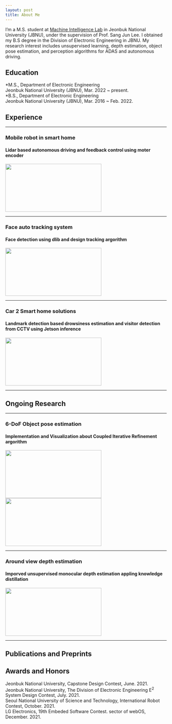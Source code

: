 ```yaml
---
layout: post
title: About Me
---
```


I’m a M.S. student at  [Machine Intelligence Lab](https://sites.google.com/view/miljbnu) in Jeonbuk National University (JBNU), under the supervision of Prof. Sang Jun Lee. I obtained my B.S degree in the Division of Electronic Engineering in JBNU. My research interest includes unsupervised learning, depth estimation, object pose estimation, and perception algorithms for ADAS and autonomous driving.  

## Education

*M.S., Department of Electronic Engineering  
  Jeonbuk National University (JBNU), Mar. 2022 ~ present.  
*B.S., Department of Electronic Engineering  
  Jeonbuk National University (JBNU), Mar. 2016 ~ Feb. 2022.  

## Experience

***

### Mobile robot in smart home
#### Lidar based autonomous driving and feedback control using moter encoder
<img src="https://ji-min-song.github.io/images/mobile robot/SLAM&Navigation.gif" width="300px" height="150px">  

***  

### Face auto tracking system
#### Face detection using dlib and design tracking argorithm
<img src="https://ji-min-song.github.io/images/face tracking/face tracking.gif" width="300px" height="150px">  

***

### Car 2 Smart home solutions
#### Landmark detection based drowsiness estimation and visitor detection from CCTV using Jetson inference
<img src="https://ji-min-song.github.io/images/webOS/drowsiness estimation.gif" width="300px" height="150px">  

***

## Ongoing Research

***

### 6-DoF Object pose estimation
#### Implementation and Visualization about Coupled Iterative Refinement argorithm
<img src="https://ji-min-song.github.io/images/object pose estimation/object pose estimation demo.gif" width="300px" height="150px">
<img src="https://ji-min-song.github.io/images/object pose estimation/object pose estimation structure.gif" width="300px" height="150px">  

***

### Around view depth estimation
#### Imporved unsupervised monocular depth estimation appling knowledge distillation
<img src="https://ji-min-song.github.io/images/depth estimation/depth estimation demo.gif" width="300px" height="150px">  

***

## Publications and Preprints
  
## Awards and Honors
  
Jeonbuk National University, Capstone Design Contest, June. 2021.  
Jeonbuk National University, The Division of Electronic Engineering E<sup>2</sup> System Design Contest, July. 2021.  
Seoul National University of Science and Technology, International Robot Contest, October. 2021.  
LG Electronics, 19th Embeded Software Contest. sector of webOS, December. 2021.  
